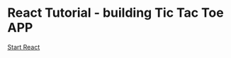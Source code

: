 # React Tutorial - building Tic Tac Toe APP 

[Start React](https://ko.reactjs.org/tutorial/tutorial.html)